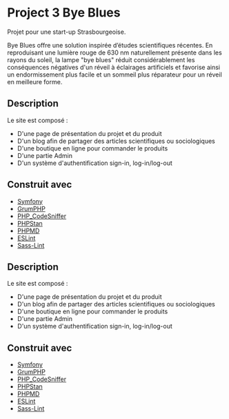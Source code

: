 # Project 3 Bye Blues

Projet pour une start-up Strasbourgeoise.

Bye Blues  offre une solution inspirée d’études scientifiques récentes. En reproduisant une lumière rouge de 630 nm naturellement présente dans les rayons du soleil, la lampe "bye blues" réduit considérablement les conséquences négatives d'un réveil à éclairages artificiels et favorise ainsi un endormissement plus facile et un sommeil plus réparateur pour un réveil en meilleure forme.

## Description

Le site est composé : 
- D'une page de présentation du projet et du produit
- D'un blog afin de partager des articles scientifiques ou sociologiques
- D'une boutique en ligne pour commander le produits
- D'une partie Admin
- D'un système d'authentification sign-in, log-in/log-out


## Construit avec

* [Symfony](https://github.com/symfony/symfony)
* [GrumPHP](https://github.com/phpro/grumphp)
* [PHP_CodeSniffer](https://github.com/squizlabs/PHP_CodeSniffer)
* [PHPStan](https://github.com/phpstan/phpstan)
* [PHPMD](http://phpmd.org)
* [ESLint](https://eslint.org/)
* [Sass-Lint](https://github.com/sasstools/sass-lint)

## Description

Le site est composé : 
- D'une page de présentation du projet et du produit
- D'un blog afin de partager des articles scientifiques ou sociologiques
- D'une boutique en ligne pour commander le produits
- D'une partie Admin
- D'un système d'authentification sign-in, log-in/log-out


## Construit avec

* [Symfony](https://github.com/symfony/symfony)
* [GrumPHP](https://github.com/phpro/grumphp)
* [PHP_CodeSniffer](https://github.com/squizlabs/PHP_CodeSniffer)
* [PHPStan](https://github.com/phpstan/phpstan)
* [PHPMD](http://phpmd.org)
* [ESLint](https://eslint.org/)
* [Sass-Lint](https://github.com/sasstools/sass-lint)
